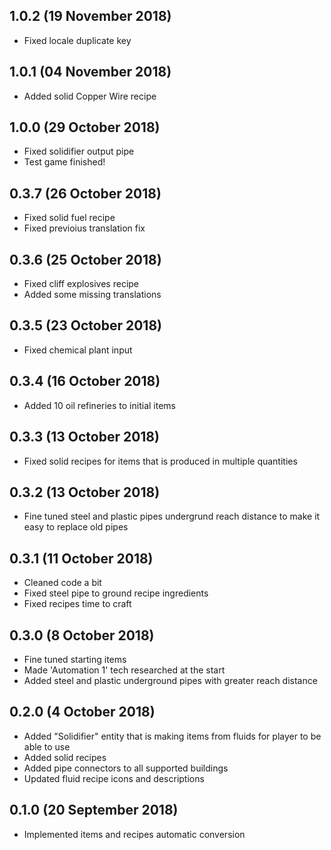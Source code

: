## 1.0.2 (19 November 2018)

* Fixed locale duplicate key

## 1.0.1 (04 November 2018)

* Added solid Copper Wire recipe


## 1.0.0 (29 October 2018)

* Fixed solidifier output pipe
* Test game finished!

## 0.3.7 (26 October 2018)

* Fixed solid fuel recipe
* Fixed previoius translation fix

## 0.3.6 (25 October 2018)

* Fixed cliff explosives recipe
* Added some missing translations

## 0.3.5 (23 October 2018)

* Fixed chemical plant input

## 0.3.4 (16 October 2018)

* Added 10 oil refineries to initial items

## 0.3.3 (13 October 2018)

* Fixed solid recipes for items that is produced in multiple quantities

## 0.3.2 (13 October 2018)

* Fine tuned steel and plastic pipes undergrund reach distance to make it easy to replace old pipes

## 0.3.1 (11 October 2018)

* Cleaned code a bit
* Fixed steel pipe to ground recipe ingredients
* Fixed recipes time to craft

## 0.3.0 (8 October 2018)

* Fine tuned starting items
* Made 'Automation 1' tech researched at the start
* Added steel and plastic underground pipes with greater reach distance


## 0.2.0 (4 October 2018)

* Added "Solidifier" entity that is making items from fluids for player to be able to use
* Added solid recipes
* Added pipe connectors to all supported buildings
* Updated fluid recipe icons and descriptions

## 0.1.0 (20 September 2018)

* Implemented items and recipes automatic conversion